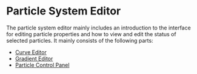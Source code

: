 # Particle System Editor

The particle system editor mainly includes an introduction to the interface for editing particle properties and how to view and edit the status of selected particles. It mainly consists of the following parts:

- [Curve Editor](curve-editor.md)
- [Gradient Editor](gradient-editor.md)
- [Particle Control Panel](particle-effect-panel.md)
